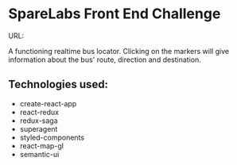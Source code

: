 # SpareLabs Front End Challenge

URL:

A functioning realtime bus locator. Clicking on the markers will give information about the bus' route, direction and destination. 

## Technologies used: 

* create-react-app
* react-redux
* redux-saga
* superagent
* styled-components
* react-map-gl
* semantic-ui
